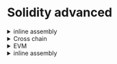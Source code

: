 # Solidity advanced

<details>
<summary>inline assembly</summary>

1. [Yul Solidity Fridays](https://youtu.be/UrtuosfzmGU)
1. [ETH - SMART CONTRACT LANGUAGES](https://ethereum.org/en/developers/docs/smart-contracts/languages/)
1. [Yul](https://www.cs.utexas.edu/users/moore/acl2/manuals/current/manual/index-seo.php/YUL____YUL?path=3463/32691/2451/9091)
1. [Introducing: Yul+ — A new low-level language for Ethereum](https://fuellabs.medium.com/introducing-yul-a-new-low-level-language-for-ethereum-aa64ce89512f)
</details>

<details>
<summary>Cross chain</summary>

1. [How To Bridge To ANY CHAIN (Synapse Protocol) | Harmony, Fantom, Avalanche, Polygon, BSC, Ethereum](https://youtu.be/EmJnQm_dQ-Y)
1. [Eat the block - I built a token bridge between Ethereum & Binance Smart Chain](https://youtu.be/LFoTlG-4TmU)
</details>

<details>
<summary>EVM</summary>

1. [ETHEREUM VIRTUAL MACHINE (EVM)](https://ethereum.org/en/developers/docs/evm/)
1. [EVM Opcodes for Gas Optimizations](https://youtu.be/M8_4THWJkHQ)
1. [Alex Roan: Hitchhiker’s Guide to the EVM](https://youtu.be/zgukojxyHKc)
1. [EVM Bytecode ABI Gas and Gas Price](https://youtu.be/HcOWNxL3Iy0)

</details>
<details>
<summary>inline assembly</summary>

1. [Yul Solidity Fridays](https://youtu.be/UrtuosfzmGU)
1. [ETH - SMART CONTRACT LANGUAGES](https://ethereum.org/en/developers/docs/smart-contracts/languages/)
1. [Yul](https://www.cs.utexas.edu/users/moore/acl2/manuals/current/manual/index-seo.php/YUL____YUL?path=3463/32691/2451/9091)
1. [Introducing: Yul+ — A new low-level language for Ethereum](https://fuellabs.medium.com/introducing-yul-a-new-low-level-language-for-ethereum-aa64ce89512f)
</details>
